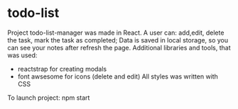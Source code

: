 # todo-list

Project todo-list-manager was made in React. A user can: add,edit, delete the task, mark the task as completed;
Data is saved in local storage, so you can see your notes after refresh the page.
Additional libraries and tools, that was used:
- reactstrap for creating modals
- font awsesome for icons (delete and edit)
All styles was written with CSS

To launch project: npm start
